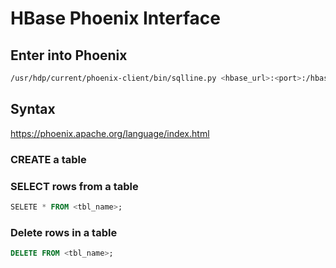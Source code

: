 # HBase Phoenix Interface
## Enter into Phoenix
```bash
/usr/hdp/current/phoenix-client/bin/sqlline.py <hbase_url>:<port>:/hbase-unsecure
```

## Syntax
https://phoenix.apache.org/language/index.html

### CREATE a table


### SELECT rows from a table
```sql
SELETE * FROM <tbl_name>;
```

### Delete rows in a table
```sql
DELETE FROM <tbl_name>;
```

